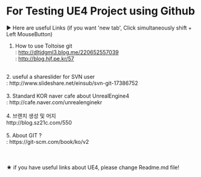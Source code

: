 

# For Testing UE4 Project using Github

▶ Here are useful Links (if you want 'new tab', Click simultaneously shift + Left MouseButton)

1. How to use Toltoise git <br />
: http://dltjdgml3.blog.me/220652557039 <br />
: http://blog.hjf.pe.kr/57 <br />
<br />
2. useful a shareslider for SVN user <br />
: http://www.slideshare.net/einsub/svn-git-17386752 <br />
<br />
3. Standard KOR naver cafe about UnrealEngine4 <br />
: http://cafe.naver.com/unrealenginekr <br />
<br />
4. 브랜치 생성 및 머지 <br />
http://blog.sz21c.com/550 <br />
<br />
5. About GIT ? <br />
: https://git-scm.com/book/ko/v2 <br />
<br /> <br /> <br />
★ if you have useful links about UE4, please change Readme.md file!
